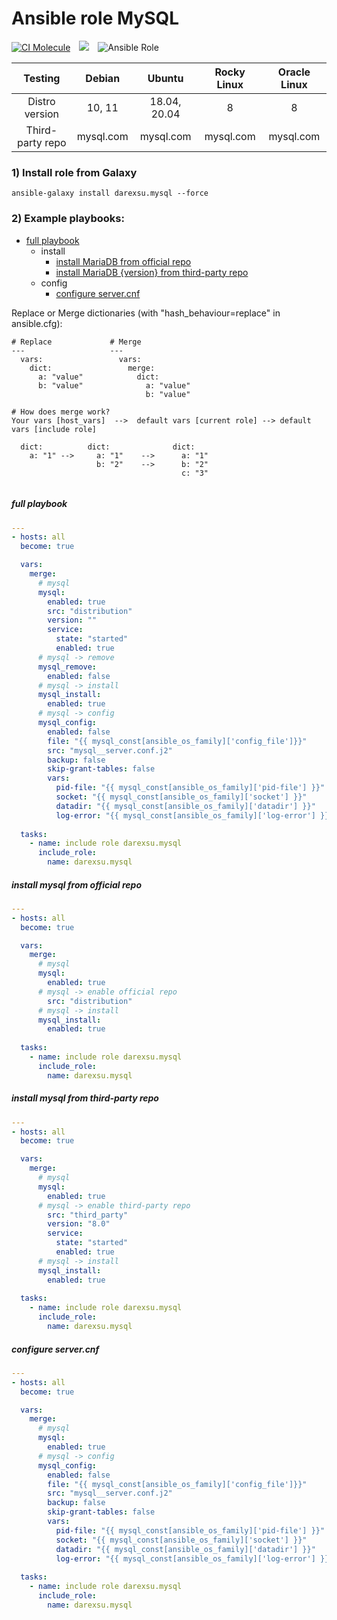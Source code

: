 # Ansible role MySQL

[![CI Molecule](https://github.com/darexsu/ansible-role-mysql/actions/workflows/ci.yml/badge.svg)](https://github.com/darexsu/ansible-role-mysql/actions/workflows/ci.yml)&emsp;![](https://img.shields.io/static/v1?label=idempotence&message=ok&color=success)&emsp;![Ansible Role](https://img.shields.io/ansible/role/d/58299?color=blue&label=downloads)

|  Testing         |  Debian            |  Ubuntu         |  Rocky Linux  | Oracle Linux |
| :--------------: | :----------------: | :-------------: | :-----------: | :----------: |
| Distro version   |  10, 11            | 18.04, 20.04    |  8            | 8            |
| Third-party repo |  mysql.com         |   mysql.com     |   mysql.com   |  mysql.com   | 

### 1) Install role from Galaxy
```
ansible-galaxy install darexsu.mysql --force
```

### 2) Example playbooks: 

- [full playbook](#full-playbook)
  - install
    - [install MariaDB from official repo](#install-mysql-from-official-repo)
    - [install MariaDB {version} from third-party repo](#install-mysql-from-third-party-repo)
  - config
    - [configure server.cnf](#configure-servercnf)

Replace or Merge dictionaries (with "hash_behaviour=replace" in ansible.cfg):
```
# Replace             # Merge
---                   ---
  vars:                 vars:
    dict:                 merge:
      a: "value"            dict: 
      b: "value"              a: "value" 
                              b: "value"

# How does merge work?
Your vars [host_vars]  -->  default vars [current role] --> default vars [include role]
  
  dict:          dict:              dict:
    a: "1" -->     a: "1"    -->      a: "1"
                   b: "2"    -->      b: "2"
                                      c: "3"
    
```

##### full playbook
```yaml
---
- hosts: all
  become: true

  vars:
    merge:
      # mysql
      mysql:
        enabled: true
        src: "distribution"
        version: ""
        service:
          state: "started"
          enabled: true
      # mysql -> remove
      mysql_remove:
        enabled: false
      # mysql -> install
      mysql_install:
        enabled: true
      # mysql -> config
      mysql_config:
        enabled: false
        file: "{{ mysql_const[ansible_os_family]['config_file']}}"
        src: "mysql__server.conf.j2"
        backup: false
        skip-grant-tables: false
        vars:         
          pid-file: "{{ mysql_const[ansible_os_family]['pid-file'] }}"
          socket: "{{ mysql_const[ansible_os_family]['socket'] }}"
          datadir: "{{ mysql_const[ansible_os_family]['datadir'] }}"
          log-error: "{{ mysql_const[ansible_os_family]['log-error'] }}"
  
  tasks:
    - name: include role darexsu.mysql
      include_role: 
        name: darexsu.mysql
```

##### install mysql from official repo
```yaml
---
- hosts: all
  become: true

  vars:
    merge:
      # mysql
      mysql:
        enabled: true  
      # mysql -> enable official repo
        src: "distribution"
      # mysql -> install
      mysql_install:
        enabled: true
  
  tasks:
    - name: include role darexsu.mysql
      include_role: 
        name: darexsu.mysql
```
##### install mysql from third-party repo
```yaml
---
- hosts: all
  become: true

  vars:
    merge:
      # mysql
      mysql:
        enabled: true  
      # mysql -> enable third-party repo
        src: "third_party"
        version: "8.0"
        service:
          state: "started"
          enabled: true    
      # mysql -> install
      mysql_install:
        enabled: true
  
  tasks:
    - name: include role darexsu.mysql
      include_role: 
        name: darexsu.mysql
```

##### configure server.cnf
```yaml
---
- hosts: all
  become: true

  vars:
    merge:
      # mysql
      mysql:
        enabled: true
      # mysql -> config
      mysql_config:
        enabled: false
        file: "{{ mysql_const[ansible_os_family]['config_file']}}"
        src: "mysql__server.conf.j2"
        backup: false
        skip-grant-tables: false
        vars:         
          pid-file: "{{ mysql_const[ansible_os_family]['pid-file'] }}"
          socket: "{{ mysql_const[ansible_os_family]['socket'] }}"
          datadir: "{{ mysql_const[ansible_os_family]['datadir'] }}"
          log-error: "{{ mysql_const[ansible_os_family]['log-error'] }}"
  
  tasks:
    - name: include role darexsu.mysql
      include_role: 
        name: darexsu.mysql
```
